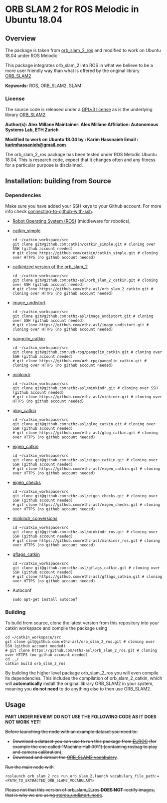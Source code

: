 # ORB SLAM 2  for ROS Melodic in Ubuntu 18.04

## Overview
The package is taken from [orb_slam_2_ros](https://github.com/ethz-asl/orb_slam_2_ros) and modified to work on Ubuntu 18.04 under ROS Melodic

This package integrates orb_slam_2 into ROS in what we believe to be a more user friendly way than what is offered by the original library [ORB_SLAM2](https://github.com/raulmur/ORB_SLAM2)

**Keywords:** ROS, ORB_SLAM2, SLAM

### License

The source code is released under a [GPLv3 license](https://github.com/raulmur/ORB_SLAM2/blob/master/License-gpl.txt) as is the underlying library [ORB_SLAM2](https://github.com/raulmur/ORB_SLAM2).

**Author(s): Alex Millane
Maintainer: Alex Millane
Affiliation: Autonomous Systems Lab, ETH Zurich**

**Modified to work on Ubuntu 18.04 by : Karim Hassnaieh
   Email : karimhassanieh@gmail.com**

The orb_slam_2_ros package has been tested under  ROS Melodic Ubuntu 18.04. This is research code, expect that it changes often and any fitness for a particular purpose is disclaimed.


## Installation: building from Source

### Dependencies
Make sure you have added your SSH keys to your Github account. For more info check [connecting-to-github-with-ssh](https://help.github.com/articles/connecting-to-github-with-ssh/).

- [Robot Operating System (ROS)](http://wiki.ros.org) (middleware for robotics),
- [catkin_simple](https://github.com/catkin/catkin_simple)
	```
	cd ~/catkin_workspace/src
	git clone git@github.com:catkin/catkin_simple.git # cloning over SSH (github account needed)
	# git clone https://github.com/catkin/catkin_simple.git # cloning over HTTPS (no github account needed)
	```
- [catkinized version of the orb_slam_2](https://github.com/ethz-asl/orb_slam_2_catkin)
	```
	cd ~/catkin_workspace/src
	git clone git@github.com:ethz-asl/orb_slam_2_catkin.git # cloning over SSH (github account needed)
	# git clone https://github.com/ethz-asl/orb_slam_2_catkin.git # cloning over HTTPS (no github account needed)
	```
- [image_undistort](https://github.com/ethz-asl/image_undistort)
	```
	cd ~/catkin_workspace/src
	git clone git@github.com:ethz-asl/image_undistort.git # cloning over SSH (github account needed)
	# git clone https://github.com/ethz-asl/image_undistort.git # cloning over HTTPS (no github account needed) 
	```
- [pangolin_catkin](https://github.com/ethz-asl/pangolin_catkin)
	```
	cd ~/catkin_workspace/src
	git clone git@github.com:uzh-rpg/pangolin_catkin.git # cloning over SSH (github account needed)
	# git clone https://github.com/uzh-rpg/pangolin_catkin.git # cloning over HTTPS (no github account needed) 
	```
- [minkindr](https://github.com/ethz-asl/minkindr)
	```
	cd ~/catkin_workspace/src
	git clone git@github.com:ethz-asl/minkindr.git # cloning over SSH (github account needed)
	# git clone https://github.com/ethz-asl/minkindr.git # cloning over HTTPS (no github account needed) 
	```
- [glog_catkin](https://github.com/ethz-asl/glog_catkin)
	```
	cd ~/catkin_workspace/src
	git clone git@github.com:ethz-asl/glog_catkin.git # cloning over SSH (github account needed)
	# git clone https://github.com/ethz-asl/glog_catkin.git # cloning over HTTPS (no github account needed) 
	```
- [eigen_catkin](https://github.com/ethz-asl/eigen_catkin)
	```
	cd ~/catkin_workspace/src
	git clone git@github.com:ethz-asl/eigen_catkin.git # cloning over SSH (github account needed)
	# git clone https://github.com/ethz-asl/eigen_catkin.git # cloning over HTTPS (no github account needed) 
	```
- [eigen_checks](https://github.com/ethz-asl/eigen_checks)
	```
	cd ~/catkin_workspace/src
	git clone git@github.com:ethz-asl/eigen_checks.git # cloning over SSH (github account needed)
	# git clone https://github.com/ethz-asl/eigen_checks.git # cloning over HTTPS (no github account needed) 
	```
- [minkindr_conversions](https://github.com/ethz-asl/minkindr_ros)
	```
	cd ~/catkin_workspace/src
	git clone git@github.com:ethz-asl/minkindr_ros.git # cloning over SSH (github account needed)
	# git clone https://github.com/ethz-asl/minkindr_ros.git # cloning over HTTPS (no github account needed) 
	```
- [gflags_catkin](https://github.com/ethz-asl/gflags_catkin)
	```
	cd ~/catkin_workspace/src
	git clone git@github.com:ethz-asl/gflags_catkin.git # cloning over SSH (github account needed)
	# git clone https://github.com/ethz-asl/gflags_catkin.git # cloning over HTTPS (no github account needed) 
	```

- Autoconf
	```
	sudo apt-get install autoconf

	```




### Building

To build from source, clone the latest version from this repository into your catkin workspace and compile the package using

	cd ~/catkin_workspace/src
	git clone git@github.com:ethz-asl/orb_slam_2_ros.git # cloning over SSH (github account needed)
    # git clone https://github.com/ethz-asl/orb_slam_2_ros.git # cloning over HTTPS (no github account needed)
	cd ../
	catkin build orb_slam_2_ros


By building the higher level package orb_slam_2_ros you will even compile its dependencies. This includes the compilation of orb_slam_2_catkin, which will **automatically** install the original library ORB_SLAM2 in your system, meaning you **do not need** to do anything else to then use ORB_SLAM2.

## Usage

**PART UNDER REVIEW! DO NOT USE THE FOLLOWING CODE AS IT DOES NOT WORK YET!**


~~Before launching the node with an example dataset you need to:~~
 - ~~Download a dataset you can use to run this package from [EUROC](https://projects.asl.ethz.ch/datasets/doku.php?id=kmavvisualinertialdatasets) (for example the one called "Machine Hall 001") (containing rosbag to play and camera calibration)~~;
 - ~~Download and extract the [ORB_SLAM2 vocabulary](https://github.com/raulmur/ORB_SLAM2/blob/master/Vocabulary/ORBvoc.txt.tar.gz)~~.

~~Run the main node with~~

    roslaunch orb_slam_2_ros run_orb_slam_2.launch vocabulary_file_path:=<PATH_TO_EXTRACTED_ORB_SLAM2_VOCABULARY>

~~Please not that this version of orb_slam_2_ros **DOES NOT** rectify images, that is why we are using  [stereo_undistort_node](https://github.com/ethz-asl/image_undistort#stereo_undistort_node)~~.

